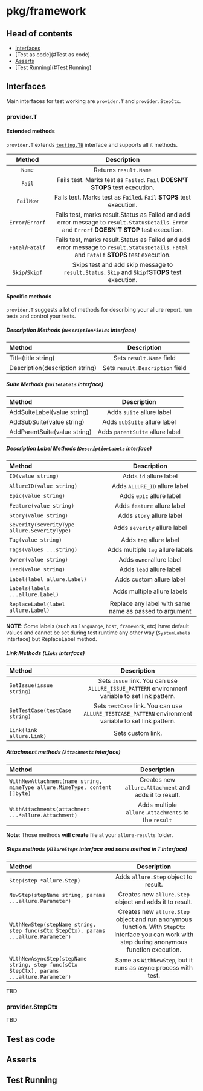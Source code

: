 # pkg/framework

## Head of contents

+ [Interfaces](#Interfaces)
+ [Test as code](#Test as code)
+ [Asserts](#Asserts)
+ [Test Running](#Test Running)

## Interfaces

Main interfaces for test working are `provider.T` and `provider.StepCtx`.

### provider.T


#### Extended methods

`provider.T` extends [`testing.TB`](https://pkg.go.dev/testing#TB) interface and supports all it methods.

|      Method      |                                                                   Description                                                                    |
|:----------------:|:------------------------------------------------------------------------------------------------------------------------------------------------:|
|      `Name`      |                                                              Returns `result.Name`                                                               |
|      `Fail`      |                                   Fails test. Marks test as `Failed`. `Fail` **DOESN'T STOPS** test execution.                                   |
|    `FailNow`     |                                       Fails test. Marks test as `Failed`. `Fail` **STOPS** test execution.                                       |                                                                                             |
| `Error`/`Errorf` | Fails test, marks result.Status as Failed and add error message to `result.StatusDetails`. `Error` and `Errorf` **DOESN'T STOP** test execution. |
| `Fatal`/`Fatalf` |    Fails test, marks result.Status as Failed and add error message to `result.StatusDetails`. `Fatal` and `Fatalf` **STOPS** test execution.     |
|  `Skip`/`Skipf`  |                         Skips test and add skip message to `result.Status`. `Skip` and `Skipf`**STOPS** test execution.                          |

#### Specific methods

`provider.T` suggests a lot of methods for describing your allure report, run tests and control your tests.

##### Description Methods (`DescriptionFields` interface)

| Method                          |           Description           |
|:--------------------------------|:-------------------------------:|
| Title(title string)             |    Sets `result.Name` field     |
| Description(description string) | Sets `result.Description` field |

##### Suite Methods (`SuiteLabels` interface)

| Method                       |           Description           |
|:-----------------------------|:-------------------------------:|
| AddSuiteLabel(value string)  |    Adds `suite` allure label    |
| AddSubSuite(value string)    |  Adds `subSuite` allure label   |
| AddParentSuite(value string) | Adds `parentSuite` allure label |

##### Description Label Methods (`DescriptionLabels` interface)

| Method                                       |                      Description                       |
|:---------------------------------------------|:------------------------------------------------------:|
| `ID(value string)`                           |                 Adds `id` allure label                 |
| `AllureID(value string)`                     |             Adds `ALLURE_ID` allure label              |
| `Epic(value string)`                         |                Adds `epic` allure label                |
| `Feature(value string)`                      |              Adds `feature` allure label               |
| `Story(value string)`                        |               Adds `story` allure label                |
| `Severity(severityType allure.SeverityType)` |              Adds `severity` allure label              |
| `Tag(value string)`                          |                Adds `tag`  allure label                |
| `Tags(values ...string)`                     |           Adds multiple `tag` allure labels            |
| `Owner(value string)`                        |                Adds `owner`allure label                |
| `Lead(value string)`                         |                Adds `lead` allure label                |
| `Label(label allure.Label)`                  |                Adds custom allure label                |
| `Labels(labels ...allure.Label)`             |              Adds multiple allure labels               |
| `ReplaceLabel(label allure.Label)`           | Replace any label with same name as passed to argument |

**NOTE**: Some labels (such as `languange`, `host`, `framework`, etc) have default values and cannot be set during test runtime any other way (`SystemLabels` interface) but ReplaceLabel method.

##### Link Methods (`Links` interface)

| Method                         |                                              Description                                              |
|:-------------------------------|:-----------------------------------------------------------------------------------------------------:|
| `SetIssue(issue string)`       |    Sets `issue` link. You can use `ALLURE_ISSUE_PATTERN` environment variable to set link pattern.    |
| `SetTestCase(testCase string)` | Sets `testCase` link. You can use `ALLURE_TESTCASE_PATTERN` environment variable to set link pattern. |
| `Link(link allure.Link)`       |                                           Sets custom link.                                           |

##### Attachment methods (`Attachments` interface)

| Method                                                                     |                      Description                       |
|:---------------------------------------------------------------------------|:------------------------------------------------------:|
| `WithNewAttachment(name string, mimeType allure.MimeType, content []byte)` | Creates new `allure.Attachment` and adds it to result. |
| `WithAttachments(attachment ...*allure.Attachment)`                        |   Adds multiple `allure.Attachment`s to the `result`   |

**Note**: Those methods **will create** file at your `allure-results` folder.

##### Steps methods (`AllureSteps` interface and some method in `T` interface)

| Method                                                                                   |                                                                    Description                                                                    |
|:-----------------------------------------------------------------------------------------|:-------------------------------------------------------------------------------------------------------------------------------------------------:|
| `Step(step *allure.Step)`                                                                |                                                       Adds `allure.Step` object to result.                                                        |
| `NewStep(stepName string, params ...allure.Parameter)`                                   |                                              Creates new `allure.Step` object and adds it to result.                                              |
| `WithNewStep(stepName string, step func(sCtx StepCtx), params ...allure.Parameter)`      | Creates new `allure.Step` object and run anonymous function. With `StepCtx` interface you can work with step during anonymous function execution. |
| `WithNewAsyncStep(stepName string, step func(sCtx StepCtx), params ...allure.Parameter)` |                                          Same as `WithNewStep`, but it runs as async process with test.                                           |

TBD

### provider.StepCtx

TBD

## Test as code

## Asserts

## Test Running